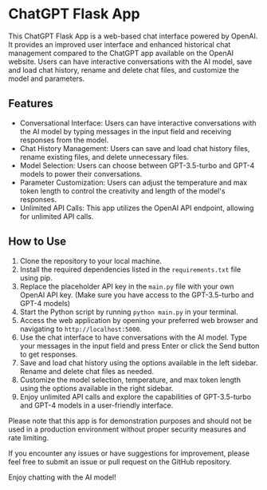 # ChatGPT Flask App

This ChatGPT Flask App is a web-based chat interface powered by OpenAI. It provides an improved user interface and enhanced historical chat management compared to the ChatGPT app available on the OpenAI website. Users can have interactive conversations with the AI model, save and load chat history, rename and delete chat files, and customize the model and parameters.

## Features

- Conversational Interface: Users can have interactive conversations with the AI model by typing messages in the input field and receiving responses from the model.
- Chat History Management: Users can save and load chat history files, rename existing files, and delete unnecessary files.
- Model Selection: Users can choose between GPT-3.5-turbo and GPT-4 models to power their conversations.
- Parameter Customization: Users can adjust the temperature and max token length to control the creativity and length of the model's responses.
- Unlimited API Calls: This app utilizes the OpenAI API endpoint, allowing for unlimited API calls.

## How to Use

1. Clone the repository to your local machine.
2. Install the required dependencies listed in the `requirements.txt` file using pip.
3. Replace the placeholder API key in the `main.py` file with your own OpenAI API key. (Make sure you have access to the GPT-3.5-turbo and GPT-4 models)
4. Start the Python script by running `python main.py` in your terminal.
5. Access the web application by opening your preferred web browser and navigating to `http://localhost:5000`.
6. Use the chat interface to have conversations with the AI model. Type your messages in the input field and press Enter or click the Send button to get responses.
7. Save and load chat history using the options available in the left sidebar. Rename and delete chat files as needed.
8. Customize the model selection, temperature, and max token length using the options available in the right sidebar.
9. Enjoy unlimited API calls and explore the capabilities of GPT-3.5-turbo and GPT-4 models in a user-friendly interface.

Please note that this app is for demonstration purposes and should not be used in a production environment without proper security measures and rate limiting.

If you encounter any issues or have suggestions for improvement, please feel free to submit an issue or pull request on the GitHub repository.

Enjoy chatting with the AI model!
